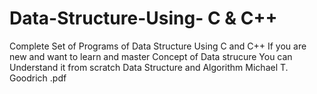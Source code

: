 # Data-Structure-Using- C & C++
Complete Set of Programs of  Data Structure Using C and C++
If you are new and want to learn and master Concept of Data strucure You can Understand it from scratch
Data Structure and Algorithm Michael T. Goodrich .pdf
